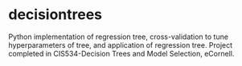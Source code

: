 # decisiontrees
Python implementation of regression tree, cross-validation to tune hyperparameters of tree, and application of regression tree.
Project completed in CIS534-Decision Trees and Model Selection, eCornell.

